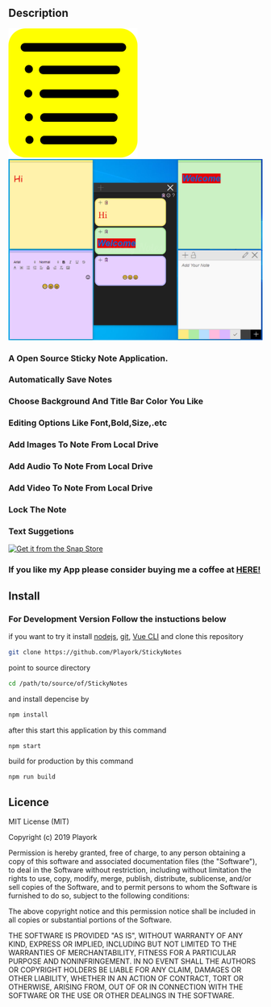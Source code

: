 ## Description

![Logo](src/assets/logo.png)
![ScreenShot](screen.png)

### A Open Source Sticky Note Application.

### Automatically Save Notes

### Choose Background And Title Bar Color You Like

### Editing Options Like Font,Bold,Size,.etc

### Add Images To Note From Local Drive

### Add Audio To Note From Local Drive

### Add Video To Note From Local Drive

### Lock The Note

### Text Suggetions

[![Get it from the Snap Store](https://snapcraft.io/static/images/badges/en/snap-store-black.svg)](https://snapcraft.io/stickynotes)

### If you like my App please consider buying me a coffee at [HERE!](http://buymeacoff.ee/playork)

## Install

### For Development Version Follow the instuctions below

if you want to try it install [nodejs](https://nodejs.org), [git](https://git-scm.com/), [Vue CLI](https://cli.vuejs.org/) and clone this repository

```bash
git clone https://github.com/Playork/StickyNotes
```

point to source directory

```bash
cd /path/to/source/of/StickyNotes
```

and install depencise by

```bash
npm install
```

after this start this application by this command

```bash
npm start
```

build for production by this command

```bash
npm run build
```

## Licence

MIT License (MIT)

Copyright (c) 2019 Playork

Permission is hereby granted, free of charge, to any person obtaining a copy of this software and associated documentation files (the "Software"), to deal in the Software without restriction, including without limitation the rights to use, copy, modify, merge, publish, distribute, sublicense, and/or sell copies of the Software, and to permit persons to whom the Software is furnished to do so, subject to the following conditions:

The above copyright notice and this permission notice shall be included in all copies or substantial portions of the Software.

THE SOFTWARE IS PROVIDED "AS IS", WITHOUT WARRANTY OF ANY KIND, EXPRESS OR IMPLIED, INCLUDING BUT NOT LIMITED TO THE WARRANTIES OF MERCHANTABILITY, FITNESS FOR A PARTICULAR PURPOSE AND NONINFRINGEMENT. IN NO EVENT SHALL THE AUTHORS OR COPYRIGHT HOLDERS BE LIABLE FOR ANY CLAIM, DAMAGES OR OTHER LIABILITY, WHETHER IN AN ACTION OF CONTRACT, TORT OR OTHERWISE, ARISING FROM, OUT OF OR IN CONNECTION WITH THE SOFTWARE OR THE USE OR OTHER DEALINGS IN THE SOFTWARE.
